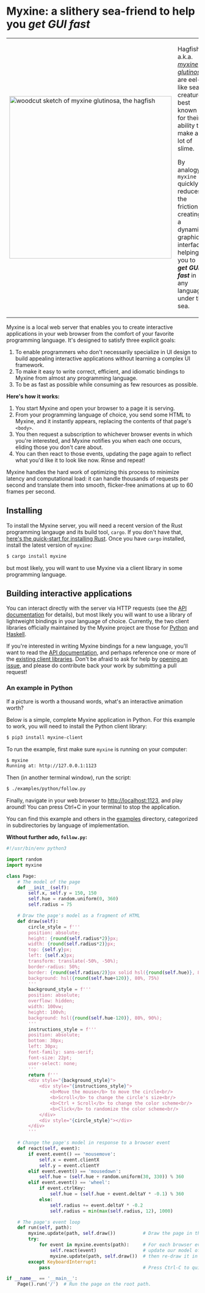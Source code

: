 # Myxine: a slithery sea-friend to help you _get GUI fast_

<table style="border: 0">
<tr style="border: 0">
  <td width="40%" style="border: 0">
    <img src="/images/myxine_glutinosa.png" target="_blank" width="425px" alt="woodcut sketch of myxine glutinosa, the hagfish">
  </td>
  <td style="border: 0">
    <p>Hagfish, a.k.a. <a href="https://en.wikipedia.org/wiki/Hagfish"><i>myxine glutinosa</i></a>, are eel-like sea creatures best known for their ability to make a lot of slime.</p/>
    <p>By analogy, <code>myxine</code> quickly reduces the friction in creating a dynamic graphical interface, helping you to <b><i>get GUI fast</i></b> in any language under the sea.</p>
  </td>
</tr>
</table>

Myxine is a local web server that enables you to create interactive applications
in your web browser from the comfort of your favorite programming language. It's
designed to satisfy three explicit goals:

1. To enable programmers who don't necessarily specialize in UI design to build
   appealing interactive applications without learning a complex UI framework.
2. To make it easy to write correct, efficient, and idiomatic bindings to Myxine
   from almost any programming language.
3. To be as fast as possible while consuming as few resources as possible.

**Here's how it works:**

1. You start Myxine and open your browser to a page it is serving.
2. From your programming language of choice, you send some HTML to Myxine, and
   it instantly appears, replacing the contents of that page's `<body>`.
3. You then request a subscription to whichever browser events in which you're
   interested, and Myxine notifies you when each one occurs, eliding those you
   don't care about.
4. You can then react to those events, updating the page again to reflect what
   you'd like it to look like now. Rinse and repeat!

Myxine handles the hard work of optimizing this process to minimize latency and
computational load: it can handle thousands of requests per second and
translate them into smooth, flicker-free animations at up to 60 frames per
second.

## Installing

To install the Myxine server, you will need a recent version of the Rust
programming langauge and its build tool, `cargo`. If you don't have that,
[here's the quick-start for installing
Rust](https://www.rust-lang.org/learn/get-started). Once you have `cargo`
installed, install the latest version of `myxine`:

```bash
$ cargo install myxine
```

 but most likely, you will want to use Myxine via
a client library in some programming language.

## Building interactive applications

You can interact directly with the server via HTTP requests (see the [API
documentation](API.md) for details), but most likely you will want to use a
library of lightweight bindings in your language of choice. Currently, the two
client libraries officially maintained by the Myxine project are those for
[Python](https://pypi.org/project/myxine-client/) and
[Haskell](https://hackage.haskell.org/package/myxine-client).

If you're interested in writing Myxine bindings for a new language, you'll want
to read the [API documentation](API.md), and perhaps reference one or more of
the [existing client libraries](clients/). Don't be afraid to ask for help by
[opening an issue](https://github.com/GaloisInc/myxine/issues/new), and please
do contribute back your work by submitting a pull request!

### An example in Python

If a picture is worth a thousand words, what's an interactive animation worth?

Below is a simple, complete Myxine application in Python. For this example to
work, you will need to install the Python client library:

``` bash
$ pip3 install myxine-client
```

To run the example, first make sure `myxine` is running on your computer:

``` bash
$ myxine
Running at: http://127.0.0.1:1123
```

Then (in another terminal window), run the script:

``` bash
$ ./examples/python/follow.py
```

Finally, navigate in your web browser to
[http://localhost:1123](http://localhost:1123), and play around! You can press
Ctrl+C in your terminal to stop the application.

You can find this example and others in the [examples](examples/) directory,
categorized in subdirectories by language of implementation.

**Without further ado, `follow.py`:**

``` python
#!/usr/bin/env python3

import random
import myxine

class Page:
    # The model of the page
    def __init__(self):
        self.x, self.y = 150, 150
        self.hue = random.uniform(0, 360)
        self.radius = 75

    # Draw the page's model as a fragment of HTML
    def draw(self):
        circle_style = f'''
        position: absolute;
        height: {round(self.radius*2)}px;
        width: {round(self.radius*2)}px;
        top: {self.y}px;
        left: {self.x}px;
        transform: translate(-50%, -50%);
        border-radius: 50%;
        border: {round(self.radius/2)}px solid hsl({round(self.hue)}, 80%, 80%);
        background: hsl({round(self.hue+120)}, 80%, 75%)
        '''
        background_style = f'''
        position: absolute;
        overflow: hidden;
        width: 100vw;
        height: 100vh;
        background: hsl({round(self.hue-120)}, 80%, 90%);
        '''
        instructions_style = f'''
        position: absolute;
        bottom: 30px;
        left: 30px;
        font-family: sans-serif;
        font-size: 22pt;
        user-select: none;
        '''
        return f'''
        <div style="{background_style}">
            <div style="{instructions_style}">
                <b>Move the mouse</b> to move the circle<br/>
                <b>Scroll</b> to change the circle's size<br/>
                <b>Ctrl + Scroll</b> to change the color scheme<br/>
                <b>Click</b> to randomize the color scheme<br/>
            </div>
            <div style="{circle_style}"></div>
        </div>
        '''

    # Change the page's model in response to a browser event
    def react(self, event):
        if event.event() == 'mousemove':
            self.x = event.clientX
            self.y = event.clientY
        elif event.event() == 'mousedown':
            self.hue = (self.hue + random.uniform(30, 330)) % 360
        elif event.event() == 'wheel':
            if event.ctrlKey:
                self.hue = (self.hue + event.deltaY * -0.1) % 360
            else:
                self.radius += event.deltaY * -0.2
                self.radius = min(max(self.radius, 12), 1000)

    # The page's event loop
    def run(self, path):
        myxine.update(path, self.draw())          # Draw the page in the browser.
        try:
            for event in myxine.events(path):     # For each browser event,
                self.react(event)                 # update our model of the page,
                myxine.update(path, self.draw())  # then re-draw it in the browser.
        except KeyboardInterrupt:
            pass                                  # Press Ctrl-C to quit.

if __name__ == '__main__':
    Page().run('/')  # Run the page on the root path.
```

